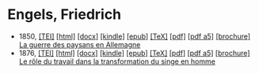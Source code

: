 # Engels, Friedrich

* 1850,  <a title="Source XML/TEI" class="file tei" href="https://hurlus.github.io/tei/engels1850_guerre-paysans.xml">[TEI]</a>  <a title="HTML une page" class="file html" href="https://hurlus.github.io/engels/engels1850_guerre-paysans.html">[html]</a>  <a title="Bureautique (LibreOffice, MS.Word)" class="file docx" href="https://hurlus.github.io/engels/engels1850_guerre-paysans.docx">[docx]</a>  <a title="Amazon.kindle" class="file mobi" href="https://hurlus.github.io/engels/engels1850_guerre-paysans.mobi">[kindle]</a>  <a title="EPUB, pour liseuses et téléphones" class="file epub" href="https://hurlus.github.io/engels/engels1850_guerre-paysans.epub">[epub]</a>  <a title="LaTeX" class="file tex" href="https://hurlus.github.io/engels/engels1850_guerre-paysans.tex">[TeX]</a>  <a title="PDF à imprimer, A4 2 colonnes" class="file pdf" href="https://hurlus.github.io/engels/engels1850_guerre-paysans.pdf">[pdf]</a>  <a title="PDF à lire, A5 une colonne" class="file a5" href="https://hurlus.github.io/engels/engels1850_guerre-paysans_a5.pdf">[pdf a5]</a>  <a title="Brochure à agrafer, pdf imposé pour imprimante recto/verso" class="file brochure" href="https://hurlus.github.io/engels/engels1850_guerre-paysans_brochure.pdf">[brochure]</a>  <a href="https://hurlus.github.io/engels/engels1850_guerre-paysans.html">La guerre des paysans en Allemagne</a>
* 1876,  <a title="Source XML/TEI" class="file tei" href="https://hurlus.github.io/tei/engels1876_singe.xml">[TEI]</a>  <a title="HTML une page" class="file html" href="https://hurlus.github.io/engels/engels1876_singe.html">[html]</a>  <a title="Bureautique (LibreOffice, MS.Word)" class="file docx" href="https://hurlus.github.io/engels/engels1876_singe.docx">[docx]</a>  <a title="Amazon.kindle" class="file mobi" href="https://hurlus.github.io/engels/engels1876_singe.mobi">[kindle]</a>  <a title="EPUB, pour liseuses et téléphones" class="file epub" href="https://hurlus.github.io/engels/engels1876_singe.epub">[epub]</a>  <a title="LaTeX" class="file tex" href="https://hurlus.github.io/engels/engels1876_singe.tex">[TeX]</a>  <a title="PDF à imprimer, A4 2 colonnes" class="file pdf" href="https://hurlus.github.io/engels/engels1876_singe.pdf">[pdf]</a>  <a title="PDF à lire, A5 une colonne" class="file a5" href="https://hurlus.github.io/engels/engels1876_singe_a5.pdf">[pdf a5]</a>  <a title="Brochure à agrafer, pdf imposé pour imprimante recto/verso" class="file brochure" href="https://hurlus.github.io/engels/engels1876_singe_brochure.pdf">[brochure]</a>  <a href="https://hurlus.github.io/engels/engels1876_singe.html">Le rôle du travail dans la transformation du singe en homme</a>
